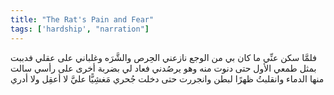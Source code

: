 ```yaml
---
title: "The Rat's Pain and Fear"
tags: ['hardship', "narration"]
---
```


 فلمَّا سكن عنِّي ما كان بي من الوجع نازعني الحِرص والشَّرَه وغلباني على عقلي فدببت بمثل طمعي الأول حتى دنوت منه وهو يرصُدني فعاد لي بضربة أخرى على رأسي سالت منها الدماء وانقلبتُ ظهرًا لبطن وانجررت حتى دخلت جُحري مَغشِيًّا عليَّ لا أعقِل ولا أدري
